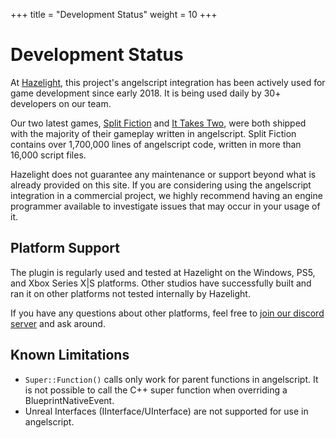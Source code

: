 +++
title = "Development Status"
weight = 10
+++

# Development Status
At [Hazelight](http://hazelight.se), this project's angelscript integration
has been actively used for game development since early 2018. It is being used daily by 30+ developers on our team.

Our two latest games, [Split Fiction](https://www.ea.com/games/split-fiction/split-fiction) and [It Takes Two](https://www.ea.com/games/it-takes-two), were both shipped with the majority of their gameplay written in angelscript.
Split Fiction contains over 1,700,000 lines of angelscript code, written in more than 16,000 script files.

Hazelight does not guarantee any maintenance or support beyond what
is already provided on this site. If you are considering using the
angelscript integration in a commercial project, we highly recommend
having an engine programmer available to investigate issues that may occur
in your usage of it.


## Platform Support
The plugin is regularly used and tested at Hazelight on the Windows, PS5, and Xbox Series X|S platforms.
Other studios have successfully built and ran it on other platforms not tested internally by Hazelight.

If you have any questions about other platforms, feel free to [join our discord server](https://discord.gg/39wmC2) and ask around.


## Known Limitations
* `Super::Function()` calls only work for parent functions in angelscript. It is not possible to call the C++ super function when overriding a BlueprintNativeEvent.
* Unreal Interfaces (IInterface/UInterface) are not supported for use in angelscript.